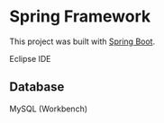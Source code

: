 # Spring Framework

This project was built with [Spring Boot](https://spring.io/projects/spring-boot).

Eclipse IDE 

## Database

MySQL (Workbench)
